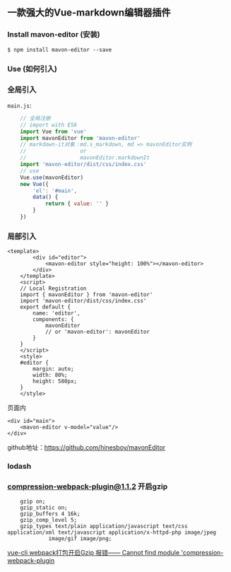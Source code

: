 ## 一款强大的Vue-markdown编辑器插件

### Install mavon-editor (安装)

```
$ npm install mavon-editor --save
```

### Use (如何引入)

### 全局引入

`main.js`:

```js
    // 全局注册
    // import with ES6
    import Vue from 'vue'
    import mavonEditor from 'mavon-editor'
    // markdown-it对象：md.s_markdown, md => mavonEditor实例
    //                 or
    //                 mavonEditor.markdownIt 
    import 'mavon-editor/dist/css/index.css'
    // use
    Vue.use(mavonEditor)
    new Vue({
        'el': '#main',
        data() {
            return { value: '' }
        }
    })
```

### 局部引入

```vue
<template>
        <div id="editor">
            <mavon-editor style="height: 100%"></mavon-editor>
        </div>
    </template>
    <script>
    // Local Registration
    import { mavonEditor } from 'mavon-editor'
    import 'mavon-editor/dist/css/index.css'
    export default {
        name: 'editor',
        components: {
            mavonEditor
            // or 'mavon-editor': mavonEditor
        }
    }
    </script>
    <style>
    #editor {
        margin: auto;
        width: 80%;
        height: 580px;
    }
    </style>
```



页面内

```
<div id="main">
    <mavon-editor v-model="value"/>
</div>
```

 

 github地址：https://github.com/hinesboy/mavonEditor

### lodash

### compression-webpack-plugin@1.1.2     开启gzip

```nginx
    gzip on; 
    gzip_static on;
    gzip_buffers 4 16k;
    gzip_comp_level 5;
    gzip_types text/plain application/javascript text/css application/xml text/javascript application/x-httpd-php image/jpeg 
             image/gif image/png;
```

[vue-cli webpack打包开启Gzip 报错—— Cannot find module 'compression-webpack-plugin](<https://www.cnblogs.com/xyyt/p/11384818.html>)





 

 

 